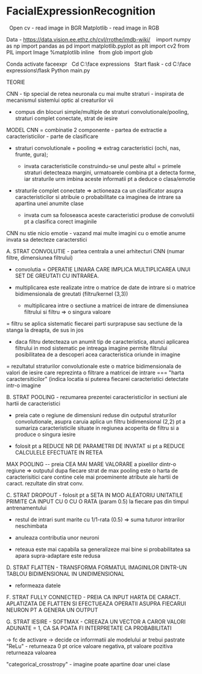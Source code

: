 # FacialExpressionRecognition
 
Open cv - read image in BGR
Matplotlib - read image in RGB

Data - https://data.vision.ee.ethz.ch/cvl/rrothe/imdb-wiki/
  
import numpy as np
import pandas as pd
import matplotlib.pyplot as plt
import cv2
from PIL import Image
%matplotlib inline
 
from glob import glob

Conda activate faceexpr
 
Cd C:\face expressions
 
Start flask - cd C:\face expressions\flask
Python main.py

TEORIE

CNN - tip special de retea neuronala cu mai multe straturi - inspirata de mecanismul sistemlui optic al creaturilor vii

- compus din blocuri simple/multiple de straturi convolutionale/pooling, straturi complet conectate, strat de iesire

MODEL CNN = combinatie 2 componente - partea de extractie a caracteristicilor
					- parte de clasificare

- straturi convolutionale + pooling => extrag caracteristici (ochi, nas, frunte, gura);
	- invata caracteristicile construindu-se unul peste altul = primele straturi detecteaza margini, urmatoarele combina pt a 
detecta forme, iar straturile urm imbina aceste informatii pt a deduce o clasa/emotie

- straturile complet conectate => actioneaza ca un clasificator asupra caracteristicilor si atribuie o probabilitate ca
imaginea de intrare  sa apartina unei anumite clase
	- invata cum sa foloseasca aceste caracteristici produse de convolutii pt a clasifica corect imaginile


CNN nu stie nicio emotie - vazand mai multe imagini cu o emotie anume invata sa detecteze caracterstici


A. STRAT CONVOLUTIE - partea centrala a unei arhitecturi CNN (numar filtre, dimensiunea filtrului)

- convolutia = OPERATIE LINIARA CARE IMPLICA MULTIPLICAREA UNUI SET DE GREUTATI CU INTRAREA.

- multiplicarea este realizate intre o matrice de date de intrare si o matrice bidimensionala de greutati (filtru/kernel (3,3))
	- multiplicarea intre o sectiune a matricei de intrare de dimensiunea filtrului si filtru => o singura valoare

= filtru se aplica sistematic fiecarei parti surprapuse sau sectiune de la stanga la dreapta, de sus in jos
- daca filtru detecteaza un anumit tip de caracteristica, atunci aplicarea filtrului in mod sistematic pe intreaga imagine
permite filtrului posibilitatea de a descoperi acea caracteristica oriunde in imagine

= rezultatul straturilor convolutionale este o matrice bidimensionala de valori de iesire care reprezinta o filtrare a
matricei de intrare  === "harta caractersiticilor" (indica locatia si puterea fiecarei caracteristici detectate intr-o imagine



B. STRAT POOLING - rezumarea prezentei caracteristicilor in sectiuni ale hartii de caracteristici
- preia cate o regiune de dimensiuni reduse din outputul straturilor convolutionale, asupra caruia aplica un filtru bidimensional (2,2) pt
a sumariza caracteristicile situate in regiunea acoperita de filtru si a produce o singura iesire

- folosit pt a REDUCE NR DE PARAMETRII DE INVATAT si pt a REDUCE CALCULELE EFECTUATE IN RETEA

MAX POOLING -- preia CEA MAI MARE VALORARE a pixelilor dintr-o regiune => outputul dupa fiecare strat de max pooling este o harta de
caracterisitici care contine cele mai proeminente atribute ale hartii de caract. rezultate din strat conv.



C. STRAT DROPOUT - folosit pt a SETA IN MOD ALEATORIU UNITATILE PRIMITE CA INPUT CU 0 CU O RATA (param 0.5) la fiecare pas din timpul
antrenamentului
- restul de intrari sunt marite cu 1/1-rata (0.5) => suma tuturor intrarilor neschimbata

- anuleaza contributia unor neuroni

- reteaua este mai capabila sa generalizeze mai bine si probabilitatea sa apara supra-adaptare este redusa



D. STRAT FLATTEN - TRANSFORMA FORMATUL IMAGINILOR DINTR-UN TABLOU BIDIMENSIONAL IN UNIDIMENSIONAL
- reformeaza datele


F. STRAT FULLY CONNECTED - PREIA CA INPUT HARTA DE CARACT. APLATIZATA DE FLATTEN SI EFECTUEAZA OPERATII ASUPRA FIECARUI NEURON PT A GENERA
UN OUTPUT


G. STRAT IESIRE - SOFTMAX - CREEAZA UN VECTOR A CAROR VALORI ADUNATE = 1, CA SA POATA FI INTERPRETATE CA PROBABILITATI


-> fc de activare -> decide ce inforrmatii ale modelului ar trebui pastrate
"ReLu" - returneaza 0 pt orice valoare negativa, pt valoare pozitiva returneaza valoarea


"categorical_crosstropy" - imagine poate apartine doar unei clase

